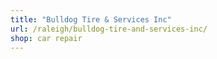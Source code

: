 ```yaml
---
title: "Bulldog Tire & Services Inc"
url: /raleigh/bulldog-tire-and-services-inc/
shop: car repair
---
```

